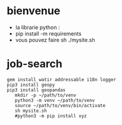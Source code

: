 # bienvenue 
- la librarie python :
- pip install -m requirements 
- vous pouvez faire sh ./mysite.sh 

# job-search
 ````
gem install watir addressable i18n logger
pip3 install geopy
pip3 install geopandas
    mkdir -p ~/path/to/venv
    python3 -m venv ~/path/to/venv
    source ~/path/to/venv/bin/activate
    sh mysite.sh
    #python3 -m pip install xyz


````
